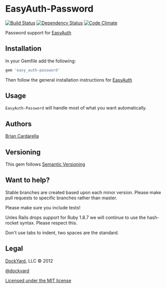 # EasyAuth-Password #

[![Build Status](http://travis-ci.org/dockyard/easy_auth-password.png)](http://travis-ci.org/dockyard/easy_auth-password)
[![Dependency Status](https://gemnasium.com/dockyard/easy_auth-password.png?travis)](https://gemnasium.com/dockyard/easy_auth-password)
[![Code Climate](https://codeclimate.com/badge.png)](https://codeclimate.com/github/dockyard/easy_auth-password)

Password support for [EasyAuth](https://github.com/dockyard/easy_auth)

## Installation ##

In your Gemfile add the following:

```ruby
gem 'easy_auth-password'
```

Then follow the general installation instructions for
[EasyAuth](https://github.com/dockyard/easy_auth#installation)

## Usage ##

`EasyAuth-Password` will handle most of what you want automatically. 

## Authors ##

[Brian Cardarella](http://twitter.com/bcardarella)

## Versioning ##

This gem follows [Semantic Versioning](http://semver.org)

## Want to help? ##

Stable branches are created based upon each minor version. Please make
pull requests to specific branches rather than master.

Please make sure you include tests!

Unles Rails drops support for Ruby 1.8.7 we will continue to use the
hash-rocket syntax. Please respect this.

Don't use tabs to indent, two spaces are the standard.

## Legal ##

[DockYard](http://dockyard.com), LLC &copy; 2012

[@dockyard](http://twitter.com/dockyard)

[Licensed under the MIT license](http://www.opensource.org/licenses/mit-license.php)
